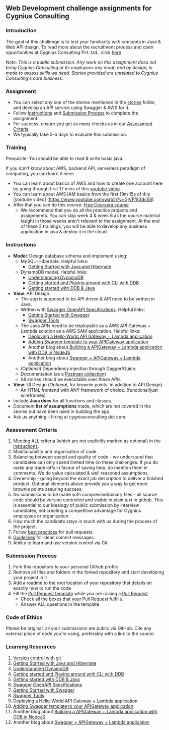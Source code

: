 ## Web Development challenge assignments for Cygnius Consulting

### Introduction
The goal of this challenge is to test your familiarity with concepts in Java & Web API design.
To read more about the recruitment process and open opportunities at Cygnius Consulting Pvt. Ltd., click [here](https://bit.ly/31O42C1)

*Note: This is a public submission. Any work on this assignment does not bring Cygnius Consulting or its employees any moat; and by design, is made to assess skills we need. Stories provided are unrelated to Cygnius Consulting's core business.* 

### Assignment

*   You can select any one of the stories mentioned in the [stories](../stories/) folder, and develop an API service using Swagger & AWS for it. 
*   Follow [Instructions](#instructions) and [Submission Process](#submission-process) to complete the assignment.
*   For success, ensure you get as many checks as in our [Assessment Criteria](#assessment-criteria)
*   We typically take 5-6 days to evaluate this submission.

### Training
Prequisite: You should be able to read & write basic java.

If you don't know about AWS, backend API, serverless paradigm of computing, you can learn it here:
  * You can learn about basics of AWS and how to create one account here by going through first 17 mins of this [youtube video](https://www.youtube.com/watch?v=ubCNZRNjhyo).
  * You can learn about AWS IAM basics from the first 19m 15s of this [youtube video] (https://www.youtube.com/watch?v=GjVFf83dcE8).
  * After that you can do this course: [Free Coursera course](https://www.coursera.org/learn/building-modern-java-applications-on-aws)
    * We recommend that you do all the practice projects and assignments. You can skip week 4 & week 6 as the course material taught in those weeks aren't relevant to the assignment.
At the end of these 2 trainings, you will be able to develop any business application in java & deploy it in the cloud.

### Instructions

*   **Model**: Design database schema and implement using:
    * MySQL+Hibernate. Helpful links:
        * [Getting Started with Java and Hibernate](https://thorben-janssen.com/hibernate-getting-started/)
    * DynamoDB model. Helpful links:
        * [Understanding DynamoDB](https://docs.aws.amazon.com/amazondynamodb/latest/developerguide/Introduction.html)
        * [Getting started and Playing around with CLI with DDB](https://docs.aws.amazon.com/amazondynamodb/latest/developerguide/GettingStartedDynamoDB.html)
        * [Getting started with DDB & Java](https://docs.aws.amazon.com/amazondynamodb/latest/developerguide/GettingStarted.Java.html)
*   **View**: API Design
    * The app is supposed to be API driven & API need to be written in Java.
    * Written with [Swagger OpenAPI Specifications](https://swagger.io/specification/). Helpful links:
        * [Getting Started with Swagger](https://swagger.io/docs/specification/about/) 
        * [Swagger Tools](https://swagger.io/tools/)
    * The Java APIs need to be deployable as a AWS API Gateway + Lambda solution as a AWS SAM application. Helpful links:
        * [Deploying a Hello-World API Gateway + Lambda application](https://docs.aws.amazon.com/serverless-application-model/latest/developerguide/serverless-getting-started-hello-world.html)
        * [Adding Swagger template to your APIGateway application](https://medium.com/carsales-dev/api-gateway-with-aws-sam-template-c05afdd9cafe)
        * Another blog about [Building a APIGateway + Lambda application with DDB in NodeJS](https://thenewstack.io/build-a-serverless-api-with-aws-gateway-and-lambda/)
        * Another blog about [Swagger + APIGateway + Lambda application](https://swagger.io/blog/api-development/swagger-amazon-api-gateway-and-lambda/)
    * (Optional) Dependency injection through Dagger/Guice.
    * Documentation (as a [Postman collection](https://www.postman.com/collection/))
    * All stories should be executable over these APIs.
*   **View**: UI Design (*Optional*, for brownie points, in addition to API Design)
    *   An HTML frontend with ANY framework of choice. (functional/just wireframes)
*   Include **Java docs** for all functions and classes.
*   Document **list of assumptions** made, which are not covered in the stories but have been used in building the app.
*   Ask us anything – hiring at cygniusconsulting dot com.


### Assessment Criteria
1. Meeting ALL criteria (which are not explicitly marked as optional) in the [Instructions](#instructions).
2. Maintainability and organisation of code .
3. Balancing between speed and quality of code - we understand that candidates can only spend limited time on these challenges. If you do make any trade-offs in favour of saving time, do mention them in comments. We do value calculated & well reasoned assumptions.
4. Ownership - going beyond the exact job description to deliver a finished product. Optional elements above provide you a way to get more brownie points assuring success.
5. No submissions to be made with compressed/binary files - all source code should be version controlled and visible in plain text in github. This is essential to our idealogy of public submission by interview candidates, not creating a competitive advantage for Cygnius employees or organization.
6. How much the candidate stays in touch with us during the process of the project.
7. Follow [best practices](https://github.community/t/best-practices-for-pull-requests/10195) for pull requests.
8. [Guidelines](https://gist.github.com/turbo/efb8d57c145e00dc38907f9526b60f17) for clean commit messages.
9. Ability to learn and use version control via Git

### Submission Process
1. Fork this repository to your personal Github profile
2. Remove all files and folders in the forked repository and start developing your project in it
3. Add a readme to the root location of your repository that details on exactly how to run the code
4. Fill the [Pull Request template](https://github.com/cygnius/nick-fury/blob/master/.github/pull_request_template.md) while you are raising a [Pull Request](https://docs.github.com/en/free-pro-team@latest/github/collaborating-with-issues-and-pull-requests/creating-a-pull-request)
    *   Check all the boxes that your Pull Request fulfills.
    *   Answer ALL questions in the template

### Code of Ethics
Please be original, all your submissions are public via GitHub.
Cite any external piece of code you're using, preferably with a link to the source.

### Learning Resources
1. [Version control with git](https://try.github.io/)
2. [Getting Started with Java and Hibernate](https://thorben-janssen.com/hibernate-getting-started/)
3. [Understanding DynamoDB](https://docs.aws.amazon.com/amazondynamodb/latest/developerguide/Introduction.html)
4. [Getting started and Playing around with CLI with DDB](https://docs.aws.amazon.com/amazondynamodb/latest/developerguide/GettingStartedDynamoDB.html)
5. [Getting started with DDB & Java](https://docs.aws.amazon.com/amazondynamodb/latest/developerguide/GettingStarted.Java.html)
6. [Swagger OpenAPI Specifications](https://swagger.io/specification/) 
7. [Getting Started with Swagger](https://swagger.io/docs/specification/about/) 
8. [Swagger Tools](https://swagger.io/tools/)
9. [Deploying a Hello-World API Gateway + Lambda application](https://docs.aws.amazon.com/serverless-application-model/latest/developerguide/serverless-getting-started-hello-world.html)
10. [Adding Swagger template to your APIGateway application](https://medium.com/carsales-dev/api-gateway-with-aws-sam-template-c05afdd9cafe)
11. Another blog about [Building a APIGateway + Lambda application with DDB in NodeJS](https://thenewstack.io/build-a-serverless-api-with-aws-gateway-and-lambda/)
12. Another blog about [Swagger + APIGateway + Lambda application](https://swagger.io/blog/api-development/swagger-amazon-api-gateway-and-lambda/)
